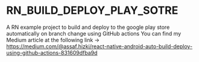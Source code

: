 # RN_BUILD_DEPLOY_PLAY_SOTRE
A RN example project to build and deploy to the google play store automatically on branch change using GitHub actions
You can find my Medium article at the following link -> https://medium.com/@assaf.hizki/react-native-android-auto-build-deploy-using-github-actions-831609dfba9d
